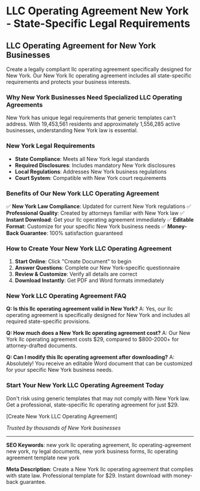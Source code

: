 # LLC Operating Agreement New York - State-Specific Legal Requirements

## LLC Operating Agreement for New York Businesses

Create a legally compliant llc operating agreement specifically designed for New York. Our New York llc operating agreement includes all state-specific requirements and protects your business interests.

### Why New York Businesses Need Specialized LLC Operating Agreements

New York has unique legal requirements that generic templates can't address. With 19,453,561 residents and approximately 1,556,285 active businesses, understanding New York law is essential.

### New York Legal Requirements

- **State Compliance**: Meets all New York legal standards
- **Required Disclosures**: Includes mandatory New York disclosures
- **Local Regulations**: Addresses New York business regulations
- **Court System**: Compatible with New York court requirements

### Benefits of Our New York LLC Operating Agreement

✅ **New York Law Compliance**: Updated for current New York regulations
✅ **Professional Quality**: Created by attorneys familiar with New York law
✅ **Instant Download**: Get your llc operating agreement immediately
✅ **Editable Format**: Customize for your specific New York business needs
✅ **Money-Back Guarantee**: 100% satisfaction guaranteed

### How to Create Your New York LLC Operating Agreement

1. **Start Online**: Click "Create Document" to begin
2. **Answer Questions**: Complete our New York-specific questionnaire
3. **Review & Customize**: Verify all details are correct
4. **Download Instantly**: Get PDF and Word formats immediately

### New York LLC Operating Agreement FAQ

**Q: Is this llc operating agreement valid in New York?**
A: Yes, our llc operating agreement is specifically designed for New York and includes all required state-specific provisions.

**Q: How much does a New York llc operating agreement cost?**
A: Our New York llc operating agreement costs $29, compared to $800-2000+ for attorney-drafted documents.

**Q: Can I modify this llc operating agreement after downloading?**
A: Absolutely! You receive an editable Word document that can be customized for your specific New York business needs.

### Start Your New York LLC Operating Agreement Today

Don't risk using generic templates that may not comply with New York law. Get a professional, state-specific llc operating agreement for just $29.

[Create New York LLC Operating Agreement]

*Trusted by thousands of New York businesses*

---

**SEO Keywords**: new york llc operating agreement, llc operating-agreement new york, ny legal documents, new york business forms, llc operating agreement template new york

**Meta Description**: Create a New York llc operating agreement that complies with state law. Professional template for $29. Instant download with money-back guarantee.
